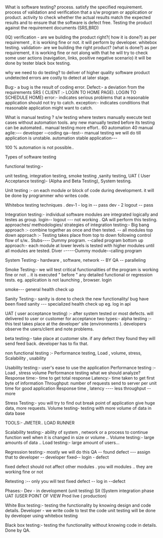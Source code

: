 What is software testing?
 process.  satisfy the specified requirement.
process of validation and verification that a s/w program or application or product.
activity to check whether the actual results match the expected results and to ensure that the software is defect free.
Testing the product against the requirement documents (SRS,BRD)

(IQ)
 verification - are we building the product right?( how it is  done?)
     as per requirement , it is working fine or not.
      it will perform  by developer.
       whitebox testing.
validation- 
   are we building the right product? (what is done?)
as per requirement, it is working fine or not along with that he will try to check some user actions
(navigation, links, positive negative scenario)
 it will be done by tester
black box testing.

why we need to do testing?
to deliver of higher quality software product
undetected errors are costly to detect at later stage.

 Bug:- a bug is the result of coding error.
 Defect:- a deviation from the requirements
 SRS ( CLIENT :- LOGIN TO HOME PAGE). LOGIN TO SCHEDULE HOME)
error:-  indicates serious problems that a reasonable application should not try to catch.
 exception:- indicates conditions   that reasonable application might want to catch.

What is manual testing ?
s/w testing where testers manually execute test cases without automation tools.
 any new manually tested before its testing can be automated.. manual testing more effort..
60 automation 
 40 manual
agile:---
 developer --coding
qa--test--
 manual testing we will do till application is unstable. automation 
stable application---

 100 % automation is not possible..

Types of software testing

functional testing:-  

 unit testing, integration testing, smoke testing ,sanity testing, UAT  ( User Acceptance testing)- (Alpha and Beta Testing), System testing.

 Unit testing :- on each module or block of code during development. it will be done by programmer who writes code. 

Whitebox testing techniques .
 dev-1 - log in -- pass
dev - 2 logout -- pass


 Integration testing:- individual software modules are integrated logically and testes as group.
 login-- logout --- not working .
QA will perform this testing.
 approaches/ methodologies/ strategies of integration testing:-
Big bang approach :- combine together as once and then tested. -- all modules 
top down approach :-  Testing takes place from top to down following control flow of s/w..
Stubs---- Dummy program.  --called program
bottom up approach:- each module at lower levels is tested with higher modules until all modules are tested.
 Diver ------Dummy module--calling program 

System Testing:-  hardware , software, network -- BY QA -- paralleling 

 Smoke Testing:- we will test critical functionalities of the program is working fine or not .. it is executed " before " any detailed functional or regression tests.
 eg. application is not launching , browser.  login  

smoke--- general health check up

Sanity Testing:-  sanity is done to check the new functionality/ bug have been fixed
 sanity --- specialized health check up 
eg. log in api 
 
 UAT ( user acceptance testing) :- after system tested or most defects. will delivered to user or customer for acceptance 
two types:-
alpha testing :- this test takes place at the developer' site (environments ). developers observe the users/client  and note problems. 

beta testing:- take place at customer site. if any defect they found they will send feed back. developer has to fix that.



non functional testing :- 
Performance testing, Load , volume, stress, Scalability , usability

 Usability testing:- user's ease to use the application
 Performance testing :- Load , stress volume
 Performance testing what we should analyze?
 Response time:- time to get total response
Latency:- time taken to get first byte of information 
Throughput: number of requests send to server per unit time
 for good application
 Response time , latency ---- less
 throughput --more

Stress Testing:- you will try to find out break point of application 
 give huge data, more requests. 
 Volume testing- testing with more volume of data in data base

TOOLS:- JMETER.. LOAD RUNNER 

Scalability testing:- ability of system , network or a process to continue function well when it is changed in size or volume ..
 Volume testing:- large amounts of data ..
Load testing:- large amount of users...

 
Regression testing:- 
mostly we will do this
 QA -- found defect --- assign that to developer -- developer fixed--
            login - defect

 fixed defect should not affect other modules . you will modules .. they are working fine or not 


 Retesting :-- only you will test fixed defect --
log in --defect 

Phases:-
 Dev - in development (unit testing)
Sit (System integration phase 
UAT (USER POINT OF VIEW
Prod live ( production)

White Box testing:-  testing the functionality by knowing design and code details.
 Developer - we write code to test the code
unit testing will be done by developer using whitebox testing 


Black box testing:-  testing the functionality without knowing code in details. 
 Done by QA.







 






 
